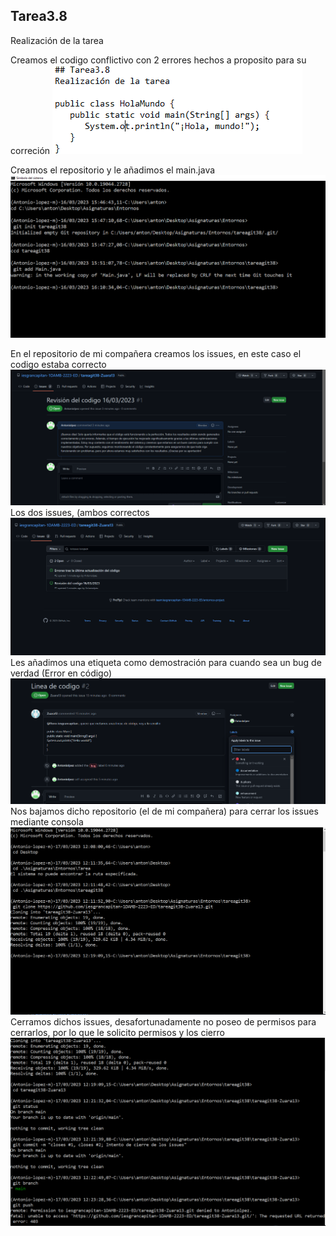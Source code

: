 ## Tarea3.8
Realización de la tarea

Creamos el codigo conflictivo con 2 errores hechos a proposito para su correción
![1act38.png](imagenes/1act38.png)

Creamos el repositorio y le añadimos el main.java 
![2act38.png](imagenes/2act38.png)

En el repositorio de mi compañera creamos los issues, en este caso el codigo estaba correcto
![3act38.png](imagenes/3act38.png)
Los dos issues, (ambos correctos
![4act38.png](imagenes/4act38.png)
Les añadimos una etiqueta como demostración para cuando sea un bug de verdad (Error en código)
![5act38.png](imagenes/5act38.png)
Nos bajamos dicho repositorio (el de mi compañera) para cerrar los issues mediante consola
![6act38.png](imagenes/6act38.png)
Cerramos dichos issues, desafortunadamente no poseo de permisos para cerrarlos, por lo que le solicito permisos y los cierro
![7act38.png](imagenes/7act38.png)


